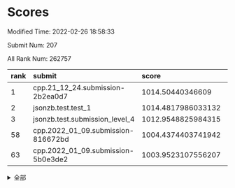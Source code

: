 # Scores

Modified Time: 2022-02-26 18:58:33

Submit Num: 207

All Rank Num: 262757

| rank |               submit               |       score        |       sigma        | pk_num |
| :--- | :--------------------------------- | :----------------- | :----------------- | :----- |
| 1    | cpp.21_12_24.submission-2b2ea0d7   | 1014.50440346609   | 0.8425144635599181 | 5077   |
| 2    | jsonzb.test.test_1                 | 1014.4817986033132 | 0.8763323974519611 | 5078   |
| 3    | jsonzb.test.submission_level_4     | 1012.9548825984315 | 0.8002246756019812 | 5074   |
| 58   | cpp.2022_01_09.submission-816672bd | 1004.4374403741942 | 0.7027083781262635 | 5075   |
| 63   | cpp.2022_01_09.submission-5b0e3de2 | 1003.9523107556207 | 0.7127895121690822 | 5074   |


<details>
<summary>全部</summary>

| rank |                 submit                 |       score        |       sigma        | pk_num |
| :--- | :------------------------------------- | :----------------- | :----------------- | :----- |
| 1    | cpp.21_12_24.submission-2b2ea0d7       | 1014.50440346609   | 0.8425144635599181 | 5077   |
| 2    | jsonzb.test.test_1                     | 1014.4817986033132 | 0.8763323974519611 | 5078   |
| 3    | jsonzb.test.submission_level_4         | 1012.9548825984315 | 0.8002246756019812 | 5074   |
| 4    | gobigger.level_3.submission_level_3_27 | 1011.7266174913385 | 0.7753853922285578 | 5075   |
| 5    | gobigger.level_3.submission_level_3_29 | 1011.6373996470077 | 0.7802487039352141 | 5077   |
| 6    | gobigger.level_3.submission_level_3_8  | 1011.368370825576  | 0.7754838112387313 | 5078   |
| 7    | gobigger.level_3.submission_level_3_4  | 1011.2077892934201 | 0.7621904727976224 | 5076   |
| 8    | gobigger.level_3.submission_level_3_47 | 1011.026018833904  | 0.7893239063762291 | 5080   |
| 9    | gobigger.level_3.submission_level_3_19 | 1010.8713993192268 | 0.7657057810648389 | 5077   |
| 10   | gobigger.level_3.submission_level_3_35 | 1010.7368989428423 | 0.7519908238358792 | 5079   |
| 11   | gobigger.level_3.submission_level_3_17 | 1010.6789485272344 | 0.7801722963608623 | 5077   |
| 12   | gobigger.level_3.submission_level_3_3  | 1010.6717463246546 | 0.7592304487957545 | 5079   |
| 13   | gobigger.level_3.submission_level_3_36 | 1010.6569264062952 | 0.7720685062425084 | 5077   |
| 14   | gobigger.level_3.submission_level_3_34 | 1010.6381895469489 | 0.7737773684654145 | 5080   |
| 15   | gobigger.level_3.submission_level_3_38 | 1010.6015887716613 | 0.7463690983643306 | 5075   |
| 16   | gobigger.level_3.submission_level_3_46 | 1010.5878088102875 | 0.7656434459114542 | 5074   |
| 17   | gobigger.level_3.submission_level_3_5  | 1010.529522063471  | 0.7499621866423012 | 5076   |
| 18   | gobigger.level_3.submission_level_3_2  | 1010.5132561799322 | 0.7746920714329375 | 5079   |
| 19   | gobigger.level_3.submission_level_3_20 | 1010.5122473273334 | 0.7814036842598051 | 5080   |
| 20   | gobigger.level_3.submission_level_3_32 | 1010.4688629504492 | 0.7630597450107921 | 5077   |
| 21   | gobigger.level_3.submission_level_3_15 | 1010.2595088398515 | 0.7700966256094608 | 5076   |
| 22   | gobigger.level_3.submission_level_3_12 | 1010.1418572670857 | 0.763913213214879  | 5078   |
| 23   | gobigger.level_3.submission_level_3_44 | 1010.10683340141   | 0.7555195054611971 | 5081   |
| 24   | gobigger.level_3.submission_level_3_14 | 1010.041978879759  | 0.7701018208266095 | 5078   |
| 25   | gobigger.level_3.submission_level_3_23 | 1009.9400546303937 | 0.7561312867914054 | 5073   |
| 26   | gobigger.level_3.submission_level_3_26 | 1009.9352579201931 | 0.7537101555987531 | 5074   |
| 27   | gobigger.level_3.submission_level_3_31 | 1009.9250406471855 | 0.7843226411926387 | 5073   |
| 28   | gobigger.level_3.submission_level_3_41 | 1009.8833884757929 | 0.7545757210826242 | 5073   |
| 29   | gobigger.level_3.submission_level_3_48 | 1009.8735146322954 | 0.7456198842776022 | 5076   |
| 30   | gobigger.level_3.submission_level_3_10 | 1009.847934024963  | 0.7283846449040827 | 5076   |
| 31   | gobigger.level_3.submission_level_3_28 | 1009.8215077729345 | 0.7527589514220347 | 5078   |
| 32   | gobigger.level_3.submission_level_3_18 | 1009.7086131660675 | 0.7533563612256984 | 5079   |
| 33   | gobigger.level_3.submission_level_3_39 | 1009.7005386268518 | 0.7684893979004771 | 5080   |
| 34   | gobigger.level_3.submission_level_3_33 | 1009.6856435226971 | 0.7762538483181207 | 5078   |
| 35   | gobigger.level_3.submission_level_3_9  | 1009.6078363134931 | 0.7466246538680792 | 5070   |
| 36   | gobigger.level_3.submission_level_3_42 | 1009.5942153914533 | 0.7605945958664331 | 5079   |
| 37   | gobigger.level_3.submission_level_3_37 | 1009.592469050881  | 0.7614681876010967 | 5080   |
| 38   | gobigger.level_3.submission_level_3_40 | 1009.5305896408329 | 0.7615493256109571 | 5078   |
| 39   | gobigger.level_3.submission_level_3_0  | 1009.5267534638886 | 0.7708917072234855 | 5079   |
| 40   | gobigger.level_3.submission_level_3_21 | 1009.5258681650403 | 0.7619925655853418 | 5075   |
| 41   | gobigger.level_3.submission_level_3_45 | 1009.5228085208753 | 0.7428944264297719 | 5079   |
| 42   | gobigger.level_3.submission_level_3_22 | 1009.5140168855487 | 0.7551360377449836 | 5078   |
| 43   | gobigger.level_3.submission_level_3_11 | 1009.4878995356082 | 0.7393664497442811 | 5076   |
| 44   | gobigger.level_3.submission_level_3_49 | 1009.41738823567   | 0.7412722788412403 | 5077   |
| 45   | gobigger.level_3.submission_level_3_16 | 1009.2599487499906 | 0.7638982148594102 | 5070   |
| 46   | gobigger.level_3.submission_level_3_30 | 1009.2297042192631 | 0.7366252045325482 | 5078   |
| 47   | gobigger.level_3.submission_level_3_1  | 1009.2132676732008 | 0.7476529206408655 | 5082   |
| 48   | gobigger.level_3.submission_level_3_13 | 1009.0070496536318 | 0.7703046455119925 | 5078   |
| 49   | gobigger.level_3.submission_level_3_25 | 1008.9406077084526 | 0.7580873874679658 | 5075   |
| 50   | gobigger.level_3.submission_level_3_24 | 1008.9313700883298 | 0.7532586555695336 | 5081   |
| 51   | gobigger.level_3.submission_level_3_43 | 1008.8581730662123 | 0.7399736011597474 | 5080   |
| 52   | gobigger.level_3.submission_level_3_6  | 1008.4662494144999 | 0.7439461718356913 | 5078   |
| 53   | gobigger.level_3.submission_level_3_7  | 1008.2283571828863 | 0.7436313636322458 | 5076   |
| 54   | gobigger.level_1.submission_level_1_37 | 1004.9192356416994 | 0.7231938936084485 | 5072   |
| 55   | gobigger.level_1.submission_level_1_4  | 1004.8131782069512 | 0.7292649406612781 | 5078   |
| 56   | gobigger.level_1.submission_level_1_14 | 1004.7127114951213 | 0.7237212121713538 | 5075   |
| 57   | gobigger.level_1.submission_level_1_26 | 1004.662976315299  | 0.7183750847581161 | 5079   |
| 58   | cpp.2022_01_09.submission-816672bd     | 1004.4374403741942 | 0.7027083781262635 | 5075   |
| 59   | gobigger.level_1.submission_level_1_29 | 1004.1853267237321 | 0.7168080719549661 | 5072   |
| 60   | gobigger.level_1.submission_level_1_15 | 1004.1396721117492 | 0.7161166967900254 | 5072   |
| 61   | gobigger.level_1.submission_level_1_1  | 1004.0676150530087 | 0.7104734169385554 | 5075   |
| 62   | gobigger.level_1.submission_level_1_41 | 1003.9640475819034 | 0.7224893477267242 | 5081   |
| 63   | cpp.2022_01_09.submission-5b0e3de2     | 1003.9523107556207 | 0.7127895121690822 | 5074   |
| 64   | gobigger.level_1.submission_level_1_0  | 1003.9391654674474 | 0.727000380500148  | 5077   |
| 65   | gobigger.level_1.submission_level_1_46 | 1003.9354363185494 | 0.7242799161227694 | 5077   |
| 66   | gobigger.level_1.submission_level_1_47 | 1003.9251186098678 | 0.7274983135164058 | 5072   |
| 67   | gobigger.level_1.submission_level_1_2  | 1003.9198215976692 | 0.7133454220103869 | 5076   |
| 68   | gobigger.level_1.submission_level_1_22 | 1003.90802282113   | 0.7265307789954997 | 5079   |
| 69   | gobigger.level_1.submission_level_1_6  | 1003.8628571984931 | 0.7170794713009733 | 5077   |
| 70   | gobigger.level_1.submission_level_1_42 | 1003.8218571525807 | 0.7123495658244758 | 5083   |
| 71   | gobigger.level_1.submission_level_1_27 | 1003.7858974894632 | 0.730031740701005  | 5077   |
| 72   | gobigger.level_1.submission_level_1_45 | 1003.7607245077244 | 0.7116056393957263 | 5082   |
| 73   | gobigger.level_1.submission_level_1_17 | 1003.729538614634  | 0.7233972664898974 | 5078   |
| 74   | gobigger.level_1.submission_level_1_7  | 1003.7260574702137 | 0.71955727546797   | 5080   |
| 75   | gobigger.level_1.submission_level_1_3  | 1003.6216627225751 | 0.7125788553212473 | 5076   |
| 76   | gobigger.level_1.submission_level_1_30 | 1003.4949678982556 | 0.7241518323930851 | 5073   |
| 77   | gobigger.level_1.submission_level_1_5  | 1003.4800585796332 | 0.7133810584529495 | 5075   |
| 78   | gobigger.level_1.submission_level_1_16 | 1003.4631493662276 | 0.734828622457283  | 5074   |
| 79   | gobigger.level_1.submission_level_1_9  | 1003.3979762876422 | 0.7212499703965165 | 5078   |
| 80   | gobigger.level_1.submission_level_1_32 | 1003.387813350749  | 0.7098801198157306 | 5080   |
| 81   | gobigger.level_1.submission_level_1_21 | 1003.357043811321  | 0.7093241181633296 | 5074   |
| 82   | gobigger.level_1.submission_level_1_44 | 1003.1180877380855 | 0.7124086652683956 | 5079   |
| 83   | gobigger.level_1.submission_level_1_12 | 1003.1151692623891 | 0.7202094956233169 | 5078   |
| 84   | gobigger.level_1.submission_level_1_8  | 1003.1102018252017 | 0.7228625775879222 | 5075   |
| 85   | gobigger.level_1.submission_level_1_38 | 1003.0959835965095 | 0.707447991933109  | 5080   |
| 86   | gobigger.level_1.submission_level_1_23 | 1003.074841247892  | 0.7169005633894088 | 5076   |
| 87   | gobigger.level_1.submission_level_1_10 | 1003.0728302053283 | 0.7152725137986056 | 5080   |
| 88   | gobigger.level_1.submission_level_1_25 | 1003.0725483600984 | 0.7092179704828372 | 5074   |
| 89   | gobigger.level_1.submission_level_1_35 | 1003.0646328385586 | 0.719162382112995  | 5082   |
| 90   | gobigger.level_1.submission_level_1_49 | 1003.0537910866893 | 0.7219216178031977 | 5076   |
| 91   | gobigger.level_1.submission_level_1_40 | 1002.9780625066403 | 0.7196881711630735 | 5078   |
| 92   | gobigger.level_1.submission_level_1_13 | 1002.9756509738487 | 0.72674536084791   | 5071   |
| 93   | gobigger.level_1.submission_level_1_33 | 1002.972294456875  | 0.7163004271952124 | 5078   |
| 94   | gobigger.level_1.submission_level_1_43 | 1002.9679169734227 | 0.7049872649440604 | 5072   |
| 95   | gobigger.level_1.submission_level_1_31 | 1002.9250219216976 | 0.7137895238685154 | 5076   |
| 96   | gobigger.level_1.submission_level_1_18 | 1002.9216182151005 | 0.7190834977195523 | 5071   |
| 97   | gobigger.level_1.submission_level_1_34 | 1002.8781515454357 | 0.7179692198184261 | 5075   |
| 98   | gobigger.level_1.submission_level_1_36 | 1002.7500665847446 | 0.7242881882215977 | 5074   |
| 99   | gobigger.level_1.submission_level_1_20 | 1002.7152139607158 | 0.7228558227902497 | 5082   |
| 100  | gobigger.level_1.submission_level_1_39 | 1002.4789809161432 | 0.7166430670654751 | 5079   |
| 101  | gobigger.level_1.submission_level_1_19 | 1002.326939659236  | 0.716620265123249  | 5080   |
| 102  | gobigger.level_1.submission_level_1_28 | 1002.2872703919547 | 0.7147871887032671 | 5071   |
| 103  | gobigger.level_1.submission_level_1_24 | 1002.149162924093  | 0.7078244631836592 | 5074   |
| 104  | gobigger.level_1.submission_level_1_48 | 1001.6178853580891 | 0.7189055833296117 | 5074   |
| 105  | gobigger.level_1.submission_level_1_11 | 1000.3875909591875 | 0.7111268740290726 | 5077   |
| 106  | gobigger.random.submission_random_41   | 998.2028109293573  | 0.7097937838802342 | 5080   |
| 107  | gobigger.random.submission_random_9    | 997.4862719593112  | 0.701731365838185  | 5081   |
| 108  | gobigger.random.submission_random_2    | 997.247166876709   | 0.7096312886751669 | 5080   |
| 109  | gobigger.random.submission_random_35   | 996.9403430484294  | 0.7011178597144743 | 5074   |
| 110  | gobigger.random.submission_random_10   | 996.8022509281291  | 0.6981481167916671 | 5082   |
| 111  | gobigger.random.submission_random_36   | 996.7085673108595  | 0.7090985371319795 | 5076   |
| 112  | gobigger.random.submission_random_47   | 996.681031673233   | 0.7096170031632858 | 5082   |
| 113  | gobigger.random.submission_random_28   | 996.6382570776403  | 0.7198666018338092 | 5079   |
| 114  | gobigger.random.submission_random_20   | 996.5954081087687  | 0.7110341253096845 | 5079   |
| 115  | gobigger.random.submission_random_26   | 996.54042754897    | 0.712406939415008  | 5072   |
| 116  | gobigger.random.submission_random_4    | 996.5305082954799  | 0.7138009118794009 | 5079   |
| 117  | gobigger.random.submission_random_15   | 996.4767930067047  | 0.6976320315018776 | 5078   |
| 118  | gobigger.random.submission_random_45   | 996.3874053169054  | 0.6980864994436663 | 5081   |
| 119  | gobigger.random.submission_random_32   | 996.3522708385176  | 0.7092808552469242 | 5080   |
| 120  | gobigger.random.submission_random_33   | 996.3469448073406  | 0.7170246163129943 | 5078   |
| 121  | gobigger.random.submission_random_34   | 996.3326497370571  | 0.7228792808822149 | 5073   |
| 122  | gobigger.random.submission_random_21   | 996.2765875057114  | 0.7221493006459574 | 5079   |
| 123  | gobigger.random.submission_random_42   | 996.2344436212361  | 0.7158861847720533 | 5079   |
| 124  | gobigger.random.submission_random_18   | 996.1837034978415  | 0.7074897819426502 | 5081   |
| 125  | gobigger.random.submission_random_1    | 996.0894213433623  | 0.7049062933945115 | 5073   |
| 126  | gobigger.random.submission_random_37   | 996.08720080462    | 0.7133036798773856 | 5078   |
| 127  | gobigger.random.submission_random_25   | 996.0311874982773  | 0.717421971259012  | 5078   |
| 128  | gobigger.random.submission_random_8    | 996.0270512348623  | 0.699759386697231  | 5077   |
| 129  | gobigger.random.submission_random_12   | 995.9764718007234  | 0.7035148187892688 | 5079   |
| 130  | gobigger.random.submission_random_44   | 995.8234240921736  | 0.7140790997816926 | 5075   |
| 131  | gobigger.random.submission_random_6    | 995.7946832763212  | 0.7155620800834294 | 5079   |
| 132  | gobigger.random.submission_random_27   | 995.7163683992057  | 0.7068928276450303 | 5082   |
| 133  | gobigger.random.submission_random_0    | 995.668626321096   | 0.7425632085848713 | 5073   |
| 134  | gobigger.random.submission_random_29   | 995.6063874869598  | 0.7071136773247816 | 5085   |
| 135  | gobigger.random.submission_random_19   | 995.5913956679753  | 0.7402620826466447 | 5076   |
| 136  | gobigger.random.submission_random_22   | 995.5876933074995  | 0.7279613868727199 | 5079   |
| 137  | gobigger.random.submission_random_39   | 995.5208596095689  | 0.7018960262036689 | 5079   |
| 138  | gobigger.random.submission_random_30   | 995.5183553814569  | 0.7033788751598494 | 5078   |
| 139  | gobigger.random.submission_random_11   | 995.4790667389077  | 0.73272390562441   | 5078   |
| 140  | gobigger.random.submission_random_24   | 995.4730678946298  | 0.7084200044481733 | 5078   |
| 141  | gobigger.random.submission_random_38   | 995.3612001297515  | 0.7096123830534247 | 5075   |
| 142  | gobigger.random.submission_random_43   | 995.3586730684012  | 0.7000854699599894 | 5081   |
| 143  | gobigger.random.submission_random_23   | 995.3491855750202  | 0.7295794184285195 | 5077   |
| 144  | gobigger.random.submission_random_14   | 995.2464765722932  | 0.7069342816168841 | 5075   |
| 145  | gobigger.random.submission_random_46   | 995.2166319608464  | 0.7081039779715986 | 5079   |
| 146  | gobigger.random.submission_random_48   | 995.196776349808   | 0.7166680573480907 | 5081   |
| 147  | gobigger.random.submission_random_31   | 995.1814936096548  | 0.6988733947509638 | 5077   |
| 148  | gobigger.random.submission_random_49   | 995.1643350414146  | 0.7102733767186276 | 5074   |
| 149  | gobigger.random.submission_random_13   | 995.134578552803   | 0.7167315046174152 | 5079   |
| 150  | gobigger.random.submission_random_7    | 995.0681774405894  | 0.7219522726810971 | 5076   |
| 151  | gobigger.random.submission_random_17   | 995.0393263213888  | 0.7094924842234762 | 5079   |
| 152  | gobigger.random.submission_random_16   | 995.021013006006   | 0.7096065141920154 | 5078   |
| 153  | gobigger.random.submission_random_5    | 994.9858625632977  | 0.708550878472097  | 5080   |
| 154  | gobigger.random.submission_random_3    | 994.6927112508729  | 0.6966772540247308 | 5078   |
| 155  | gobigger.level_2.submission_level_2_28 | 994.5450972401385  | 0.7234707761615201 | 5077   |
| 156  | gobigger.random.submission_random_40   | 994.349192457076   | 0.7137143058037908 | 5077   |
| 157  | gobigger.level_2.submission_level_2_26 | 993.7402713781108  | 0.7282181084777511 | 5078   |
| 158  | gobigger.level_2.submission_level_2_35 | 993.436562691736   | 0.72235565160748   | 5078   |
| 159  | gobigger.level_2.submission_level_2_13 | 993.357827623757   | 0.7553260824457035 | 5081   |
| 160  | gobigger.level_2.submission_level_2_1  | 993.350442437205   | 0.7396815205003174 | 5083   |
| 161  | gobigger.level_2.submission_level_2_0  | 993.2224843496765  | 0.7353491914109382 | 5081   |
| 162  | gobigger.level_2.submission_level_2_4  | 993.0829337520153  | 0.7401724077245305 | 5080   |
| 163  | gobigger.level_2.submission_level_2_9  | 992.8750986861526  | 0.7341302764820995 | 5078   |
| 164  | gobigger.level_2.submission_level_2_23 | 992.6192229007089  | 0.7466681313350703 | 5080   |
| 165  | gobigger.level_2.submission_level_2_44 | 992.5677089688952  | 0.7522100690436564 | 5078   |
| 166  | gobigger.level_2.submission_level_2_19 | 992.5578829018696  | 0.7296930331829803 | 5081   |
| 167  | gobigger.level_2.submission_level_2_37 | 992.4819890657357  | 0.749120241596466  | 5076   |
| 168  | gobigger.level_2.submission_level_2_34 | 992.4565046040607  | 0.7525435205101567 | 5080   |
| 169  | gobigger.level_2.submission_level_2_10 | 992.4505100170273  | 0.7357558153877702 | 5078   |
| 170  | gobigger.level_2.submission_level_2_24 | 992.360893675466   | 0.7385901693201846 | 5077   |
| 171  | gobigger.level_2.submission_level_2_14 | 992.3113280324582  | 0.7502631656997888 | 5076   |
| 172  | gobigger.level_2.submission_level_2_17 | 992.3043931939394  | 0.7385787150361993 | 5074   |
| 173  | gobigger.level_2.submission_level_2_15 | 992.2909542265304  | 0.7453458579413049 | 5075   |
| 174  | gobigger.level_2.submission_level_2_29 | 992.2810910049014  | 0.741047163963301  | 5075   |
| 175  | gobigger.level_2.submission_level_2_48 | 992.2317845315471  | 0.7474997374162338 | 5081   |
| 176  | gobigger.level_2.submission_level_2_5  | 992.2206351905386  | 0.7469079046591075 | 5080   |
| 177  | gobigger.level_2.submission_level_2_27 | 992.1648007670451  | 0.7420949643407401 | 5080   |
| 178  | gobigger.level_2.submission_level_2_46 | 992.0839536110916  | 0.7491885359151799 | 5075   |
| 179  | gobigger.level_2.submission_level_2_40 | 992.024745605974   | 0.7429750512001804 | 5082   |
| 180  | gobigger.level_2.submission_level_2_45 | 991.9907570297269  | 0.7397617710569446 | 5076   |
| 181  | gobigger.level_2.submission_level_2_7  | 991.9817056560264  | 0.7699882826756907 | 5078   |
| 182  | gobigger.level_2.submission_level_2_8  | 991.9632967682008  | 0.734714746058327  | 5079   |
| 183  | gobigger.level_2.submission_level_2_11 | 991.8583508104122  | 0.7338590879518673 | 5080   |
| 184  | gobigger.level_2.submission_level_2_30 | 991.8464137616442  | 0.7346966135721038 | 5078   |
| 185  | gobigger.level_2.submission_level_2_2  | 991.8266160849493  | 0.7513438249063845 | 5076   |
| 186  | gobigger.level_2.submission_level_2_21 | 991.7602931552707  | 0.7395188475832474 | 5080   |
| 187  | gobigger.level_2.submission_level_2_43 | 991.6380617675323  | 0.7523392651566306 | 5076   |
| 188  | gobigger.level_2.submission_level_2_47 | 991.5310873843783  | 0.7533786672715627 | 5077   |
| 189  | gobigger.level_2.submission_level_2_3  | 991.4516383092144  | 0.756689593989759  | 5074   |
| 190  | gobigger.level_2.submission_level_2_41 | 991.4226353786189  | 0.7451042727135614 | 5076   |
| 191  | gobigger.level_2.submission_level_2_39 | 991.4184684803703  | 0.7543554617414728 | 5072   |
| 192  | gobigger.level_2.submission_level_2_20 | 991.4022202657663  | 0.7450874571474271 | 5078   |
| 193  | gobigger.level_2.submission_level_2_12 | 991.3843723015322  | 0.7540773199103693 | 5078   |
| 194  | gobigger.level_2.submission_level_2_32 | 991.3818053699806  | 0.7569625158881408 | 5079   |
| 195  | gobigger.level_2.submission_level_2_18 | 991.3782263536899  | 0.7496173141803326 | 5076   |
| 196  | gobigger.level_2.submission_level_2_33 | 991.3415226092757  | 0.7494676559216867 | 5078   |
| 197  | gobigger.level_2.submission_level_2_42 | 991.3268769859743  | 0.758171610595645  | 5083   |
| 198  | gobigger.level_2.submission_level_2_25 | 991.3253069576726  | 0.7552433807009578 | 5081   |
| 199  | gobigger.level_2.submission_level_2_36 | 991.2472773052231  | 0.7417930473255785 | 5072   |
| 200  | gobigger.level_2.submission_level_2_6  | 991.2374815376917  | 0.7490845820535048 | 5073   |
| 201  | gobigger.level_2.submission_level_2_38 | 991.1281789921652  | 0.759025076376508  | 5083   |
| 202  | gobigger.level_2.submission_level_2_31 | 991.075884140249   | 0.7614848636586239 | 5082   |
| 203  | gobigger.level_2.submission_level_2_16 | 990.9011632231208  | 0.7441219987295057 | 5077   |
| 204  | gobigger.level_2.submission_level_2_49 | 990.8872837401415  | 0.7629874621322128 | 5081   |
| 205  | gobigger.level_2.submission_level_2_22 | 990.5443596179965  | 0.7518668538333276 | 5078   |
| 206  | gobigger.none.submission_none_0        | 978.8884648406279  | 1.2572160917893653 | 5083   |
| 207  | gobigger.none.submission_none_1        | 977.4003866306925  | 1.4295509533923114 | 5077   |

</details>